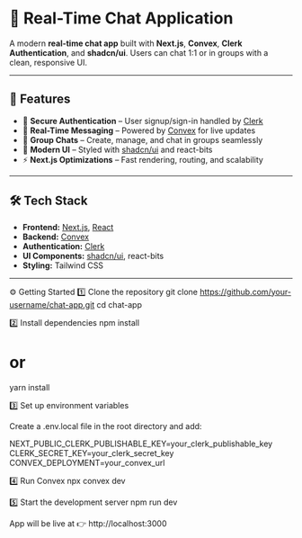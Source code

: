 # 💬 Real-Time Chat Application  

A modern **real-time chat app** built with **Next.js**, **Convex**, **Clerk Authentication**, and **shadcn/ui**. Users can chat 1:1 or in groups with a clean, responsive UI.  

---

## 🚀 Features  
- 🔐 **Secure Authentication** – User signup/sign-in handled by [Clerk](https://clerk.com)  
- 💬 **Real-Time Messaging** – Powered by [Convex](https://convex.dev) for live updates  
- 👥 **Group Chats** – Create, manage, and chat in groups seamlessly  
- 🎨 **Modern UI** – Styled with [shadcn/ui](https://ui.shadcn.com) and react-bits  
- ⚡ **Next.js Optimizations** – Fast rendering, routing, and scalability  

---

## 🛠 Tech Stack  
- **Frontend:** [Next.js](https://nextjs.org/), [React](https://react.dev/)  
- **Backend:** [Convex](https://convex.dev/)  
- **Authentication:** [Clerk](https://clerk.com)  
- **UI Components:** [shadcn/ui](https://ui.shadcn.com), react-bits  
- **Styling:** Tailwind CSS  

---

⚙️ Getting Started
1️⃣ Clone the repository
git clone https://github.com/your-username/chat-app.git
cd chat-app

2️⃣ Install dependencies
npm install
# or
yarn install

3️⃣ Set up environment variables

Create a .env.local file in the root directory and add:

NEXT_PUBLIC_CLERK_PUBLISHABLE_KEY=your_clerk_publishable_key
CLERK_SECRET_KEY=your_clerk_secret_key
CONVEX_DEPLOYMENT=your_convex_url

4️⃣ Run Convex
npx convex dev

5️⃣ Start the development server
npm run dev


App will be live at 👉 http://localhost:3000
